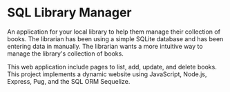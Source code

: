 # SQL Library Manager

An application for your local library to help them manage their collection of books. The librarian has been using a simple SQLite database and has been entering data in manually. The librarian wants a more intuitive way to manage the library's collection of books.

This web application include pages to list, add, update, and delete books. This project implements a dynamic website using JavaScript, Node.js, Express, Pug, and the SQL ORM Sequelize.
